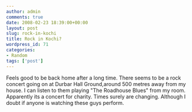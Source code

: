```yaml
---
author: admin
comments: true
date: 2008-02-23 18:39:00+00:00
layout: post
slug: rock-in-kochi
title: Rock in Kochi?
wordpress_id: 71
categories:
- Random
tags: ['post']
---
```


Feels good to be back home after a long time. There seems to be a rock concert going on at Durbar Hall Ground,around 500 metres away from my house. I can listen to them playing "The Roadhouse Blues" from my room. Apparently its a concert for charity. Times surely are changing. Although I doubt if anyone is watching these guys perform.
